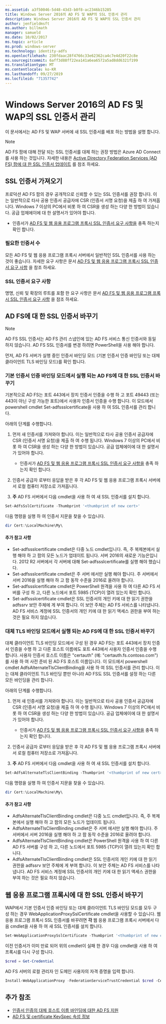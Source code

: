 ```yaml
---
ms.assetid: a3f50046-5d48-43d3-b0f8-ac2346b15285
title: Windows Server 2016의 AD FS 및 WAP의 SSL 인증서 관리
description: Windows Server 2016의 AD FS 및 WAP의 SSL 인증서 관리
author: jenfieldmsft
ms.author: billmath
manager: samueld
ms.date: 10/02/2017
ms.topic: article
ms.prod: windows-server
ms.technology: identity-adfs
ms.openlocfilehash: 230fdaac28f4766c33e62362ca4c7e4d20f22c8e
ms.sourcegitcommit: 6aff3d88ff22ea141a6ea6572a5ad8dd6321f199
ms.translationtype: MT
ms.contentlocale: ko-KR
ms.lasthandoff: 09/27/2019
ms.locfileid: "71357742"
---
```

# <a name="managing-ssl-certificates-in-ad-fs-and-wap-in-windows-server-2016"></a>Windows Server 2016의 AD FS 및 WAP의 SSL 인증서 관리



이 문서에서는 AD FS 및 WAP 서버에 새 SSL 인증서를 배포 하는 방법을 설명 합니다.

>[!NOTE]
>AD FS 팜에 대해 전달 되는 SSL 인증서를 대체 하는 권장 방법은 Azure AD Connect를 사용 하는 것입니다.  자세한 내용은 [Active Directory Federation Services (AD FS) 팜에 대 한 SSL 인증서 업데이트](https://docs.microsoft.com/azure/active-directory/connect/active-directory-aadconnectfed-ssl-update) 를 참조 하세요.

## <a name="obtaining-your-ssl-certificates"></a>SSL 인증서 가져오기
프로덕션 AD FS 팜의 경우 공개적으로 신뢰할 수 있는 SSL 인증서를 권장 합니다. 이는 일반적으로 타사 공용 인증서 공급자에 CSR (인증서 서명 요청)을 제출 하 여 가져옵니다. Windows 7 이상의 PC에서 비롯 하 여 CSR을 생성 하는 다양 한 방법이 있습니다. 공급 업체에이에 대 한 설명서가 있어야 합니다.

- 인증서가 [AD FS 및 웹 응용 프로그램 프록시 SSL 인증서 요구 사항을](https://technet.microsoft.com/windows-server-docs/identity/ad-fs/overview/AD-FS-2016-Requirements#BKMK_1) 충족 하는지 확인 합니다.

### <a name="how-many-certificates-are-needed"></a>필요한 인증서 수
모든 AD FS 및 웹 응용 프로그램 프록시 서버에서 일반적인 SSL 인증서를 사용 하는 것이 좋습니다. 자세한 요구 사항은 문서 [AD FS 및 웹 응용 프로그램 프록시 SSL 인증서 요구 사항](https://technet.microsoft.com/windows-server-docs/identity/ad-fs/overview/AD-FS-2016-Requirements#BKMK_1) 을 참조 하세요.

### <a name="ssl-certificate-requirements"></a>SSL 인증서 요구 사항
명명, 신뢰 및 확장의 루트를 포함 한 요구 사항은 문서 [AD FS 및 웹 응용 프로그램 프록시 SSL 인증서 요구 사항](https://technet.microsoft.com/windows-server-docs/identity/ad-fs/overview/AD-FS-2016-Requirements#BKMK_1) 을 참조 하세요.

## <a name="replacing-the-ssl-certificate-for-ad-fs"></a>AD FS에 대 한 SSL 인증서 바꾸기
> [!NOTE]
> AD FS SSL 인증서는 AD FS 관리 스냅인에 있는 AD FS 서비스 통신 인증서와 동일 하지 않습니다. AD FS SSL 인증서를 변경 하려면 PowerShell을 사용 해야 합니다.

먼저, AD FS 서버가 실행 중인 인증서 바인딩 모드 (기본 인증서 인증 바인딩 또는 대체 클라이언트 TLS 바인딩 모드)를 확인 합니다.

### <a name="replacing-the-ssl-certificate-for-ad-fs-running-in-default-certificate-authentication-binding-mode"></a>기본 인증서 인증 바인딩 모드에서 실행 되는 AD FS에 대 한 SSL 인증서 바꾸기
기본적으로 AD FS는 포트 443에서 장치 인증서 인증을 수행 하 고 포트 49443 (또는 443이 아닌 구성 가능한 포트)에서 사용자 인증서 인증을 수행 합니다.
이 모드에서 powershell cmdlet Set-adfssslcertificate을 사용 하 여 SSL 인증서를 관리 합니다.

아래의 단계를 수행합니다.

1. 먼저 새 인증서를 가져와야 합니다. 이는 일반적으로 타사 공용 인증서 공급자에 CSR (인증서 서명 요청)을 제출 하 여 수행 됩니다. Windows 7 이상의 PC에서 비롯 하 여 CSR을 생성 하는 다양 한 방법이 있습니다. 공급 업체에이에 대 한 설명서가 있어야 합니다.

    * 인증서가 [AD FS 및 웹 응용 프로그램 프록시 SSL 인증서 요구 사항을](https://technet.microsoft.com/windows-server-docs/identity/ad-fs/overview/AD-FS-2016-Requirements#BKMK_1) 충족 하는지 확인 합니다.

1. 인증서 공급자 로부터 응답을 받은 후 각 AD FS 및 웹 응용 프로그램 프록시 서버에서 로컬 컴퓨터 저장소로 가져옵니다.

1. **주** AD FS 서버에서 다음 cmdlet을 사용 하 여 새 SSL 인증서를 설치 합니다.

```powershell
Set-AdfsSslCertificate -Thumbprint '<thumbprint of new cert>'
```

다음 명령을 실행 하 여 인증서 지문을 찾을 수 있습니다.

```powershell
dir Cert:\LocalMachine\My\
```

#### <a name="additional-notes"></a>추가 참고 사항

* Set-adfssslcertificate cmdlet은 다중 노드 cmdlet입니다. 즉, 주 복제본에서 실행 해야 하 고 팜의 모든 노드가 업데이트 됩니다. 서버 2016의 새로운 기능은입니다. 2012 R2 서버에서 각 서버에 대해 Set-adfssslcertificate를 실행 해야 했습니다.
* Set-adfssslcertificate cmdlet은 주 서버 에서만 실행 해야 합니다. 주 서버에서 서버 2016을 실행 해야 하 고 팜 동작 수준을 2016로 올려야 합니다.
* Set-adfssslcertificate cmdlet은 PowerShell 원격을 사용 하 여 다른 AD FS 서버를 구성 하 고, 다른 노드에서 포트 5985 (TCP)이 열려 있는지 확인 합니다.
* Set-adfssslcertificate cmdlet은 SSL 인증서의 개인 키에 대 한 읽기 권한을 adfssrv 보안 주체에 게 부여 합니다. 이 보안 주체는 AD FS 서비스를 나타냅니다. AD FS 서비스 계정에 SSL 인증서의 개인 키에 대 한 읽기 액세스 권한을 부여 하는 것은 필요 하지 않습니다.

### <a name="replacing-the-ssl-certificate-for-ad-fs-running-in-alternate-tls-binding-mode"></a>대체 TLS 바인딩 모드에서 실행 되는 AD FS에 대 한 SSL 인증서 바꾸기
대체 클라이언트 TLS 바인딩 모드에서 구성 된 경우 AD FS는 포트 443에서 장치 인증서 인증을 수행 하 고 다른 호스트 이름에도 포트 443에서 사용자 인증서 인증을 수행 합니다. 사용자 인증서 호스트 이름은 "certauth" (예: "certauth.fs.contoso.com")를 사용 하 여 사전 준비 된 AD FS 호스트 이름입니다.
이 모드에서 powershell cmdlet AdfsAlternateTlsClientBinding을 사용 하 여 SSL 인증서를 관리 합니다. 이는 대체 클라이언트 TLS 바인딩 뿐만 아니라 AD FS도 SSL 인증서를 설정 하는 다른 모든 바인딩을 관리 합니다.

아래의 단계를 수행합니다.

1. 먼저 새 인증서를 가져와야 합니다. 이는 일반적으로 타사 공용 인증서 공급자에 CSR (인증서 서명 요청)을 제출 하 여 수행 됩니다. Windows 7 이상의 PC에서 비롯 하 여 CSR을 생성 하는 다양 한 방법이 있습니다. 공급 업체에이에 대 한 설명서가 있어야 합니다.

    * 인증서가 [AD FS 및 웹 응용 프로그램 프록시 SSL 인증서 요구 사항을](https://technet.microsoft.com/windows-server-docs/identity/ad-fs/overview/AD-FS-2016-Requirements#BKMK_1) 충족 하는지 확인 합니다.

1. 인증서 공급자 로부터 응답을 받은 후 각 AD FS 및 웹 응용 프로그램 프록시 서버에서 로컬 컴퓨터 저장소로 가져옵니다.

1. **주** AD FS 서버에서 다음 cmdlet을 사용 하 여 새 SSL 인증서를 설치 합니다.

```powershell
Set-AdfsAlternateTlsClientBinding -Thumbprint '<thumbprint of new cert>'
```

다음 명령을 실행 하 여 인증서 지문을 찾을 수 있습니다.

```powershell
dir Cert:\LocalMachine\My\
```

#### <a name="additional-notes"></a>추가 참고 사항

* AdfsAlternateTlsClientBinding cmdlet은 다중 노드 cmdlet입니다. 즉, 주 복제본에서 실행 해야 하 고 팜의 모든 노드가 업데이트 됩니다.
* AdfsAlternateTlsClientBinding cmdlet은 주 서버 에서만 실행 해야 합니다. 주 서버에서 서버 2016을 실행 해야 하 고 팜 동작 수준을 2016로 올려야 합니다.
* AdfsAlternateTlsClientBinding cmdlet은 PowerShell 원격을 사용 하 여 다른 AD FS 서버를 구성 하 고, 다른 노드에서 포트 5985 (TCP)이 열려 있는지 확인 합니다.
* AdfsAlternateTlsClientBinding cmdlet은 SSL 인증서의 개인 키에 대 한 읽기 권한을 adfssrv 보안 주체에 게 부여 합니다. 이 보안 주체는 AD FS 서비스를 나타냅니다. AD FS 서비스 계정에 SSL 인증서의 개인 키에 대 한 읽기 액세스 권한을 부여 하는 것은 필요 하지 않습니다.

## <a name="replacing-the-ssl-certificate-for-the-web-application-proxy"></a>웹 응용 프로그램 프록시에 대 한 SSL 인증서 바꾸기
WAP에서 기본 인증서 인증 바인딩 또는 대체 클라이언트 TLS 바인딩 모드를 모두 구성 하는 경우 WebApplicationProxySslCertificate cmdlet을 사용할 수 있습니다.
웹 응용 프로그램 프록시 SSL 인증서를 바꾸려면 **각** 웹 응용 프로그램 프록시 서버에서 다음 cmdlet을 사용 하 여 새 SSL 인증서를 설치 합니다.

```powershell
Set-WebApplicationProxySslCertificate -Thumbprint '<thumbprint of new cert>'
```

이전 인증서가 이미 만료 되어 위의 cmdlet이 실패 한 경우 다음 cmdlet을 사용 하 여 프록시를 다시 구성 합니다.

```powershell
$cred = Get-Credential
```

AD FS 서버의 로컬 관리자 인 도메인 사용자의 자격 증명을 입력 합니다.

```powershell
Install-WebApplicationProxy -FederationServiceTrustCredential $cred -CertificateThumbprint '<thumbprint of new cert>' -FederationServiceName 'fs.contoso.com'
```

## <a name="additional-references"></a>추가 참조  
* [인증서 인증의 대체 호스트 이름 바인딩에 대한 AD FS 지원](../operations/AD-FS-support-for-alternate-hostname-binding-for-certificate-authentication.md)
* [AD FS 및 certificate KeySpec 속성 정보](../technical-reference/AD-FS-and-KeySpec-Property.md)
